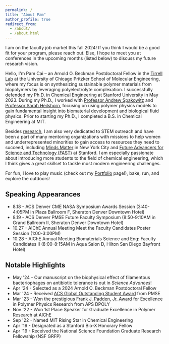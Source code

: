 ```yaml
---
permalink: /
title: "About Pam"
author_profile: true
redirect_from: 
  - /about/
  - /about.html
---
```


I am on the faculty job market this fall 2024! If you think I would be a good fit for your program, please reach out. Else, I hope to meet you at conferences in the upcoming months (listed below) to discuss my future research vision. 

Hello, I'm Pam Cai – an Arnold O. Beckman Postdoctoral Fellow in the [Tirrell Lab](https://pme.uchicago.edu/group/tirrell-lab) at the University of Chicago Pritzker School of Molecular Engineering, where my focus is on synthesizing sustainable polymer materials from biopolymers by leveraging polyelectrolyte complexation. I successfully defended my Ph.D. in Chemical Engineering at Stanford University in May 2023. During my Ph.D., I worked with [Professor Andrew Spakowitz](https://web.stanford.edu/~ajspakow/) and [Professor Sarah Heilshorn](https://web.stanford.edu/group/heilshorn/), focusing on using polymer physics models to gain fundamental insight into biomaterial development and biological fluid physics. Prior to starting my Ph.D., I completed a B.S. in Chemical Engineering at MIT.  

Besides <a href="research">research</a>, I am also very dedicated to STEM outreach and have been a part of many mentoring organizations with missions to help women and underrepresented minorities to gain access to resources they need to succeed, including [Minds Matter](https://mindsmatternyc.org) in New York City and [Future Advancers for Science and Technology (FAST)](https://fast.stanford.edu) at Stanford. I am especially passionate about introducing more students to the field of chemical engineering, which I think gives a great skillset to tackle most modern engineering challenges.

For fun, I love to play music (check out my <a href="portfolio">Portfolio</a> page!), bake, run, and explore the outdoors! 

## Speaking Appearances

* 8.18 - ACS Denver CME NASA Symposium Awards Session (3:40-4:05PM in Plaza Ballroom F, Sheraton Denver Downtown Hotel)
* 8.19 - ACS Denver PMSE Future Faculty Symposium (8:50-9:10AM in Grand Ballroom II, Sheraton Denver Downtown Hotel)
* 10.27 - AIChE Annual Meeting Meet the Faculty Candidates Poster Session (1:00-3:00PM)
* 10.28 - AIChE Annual Meeting Biomaterials Science and Eng: Faculty Candidates II (8:00-8:15AM in Aqua Salon D, Hilton San Diego Bayfront Hotel)

## Notable Highlights

* May '24 - Our manuscript on the biophysical effect of filamentous bacteriophages on antibiotic tolerance is out in <i>Science Advances</i>!
* Apr '24 - Selected as a 2024 Arnold O. Beckman Postdoctoral Fellow
* Mar '24 - Received [ACS Global Outstanding Student Award](https://pmsedivision.org/2024/04/2024-global-student-and-mentor-award-announced/) from PMSE
* Mar '23 - Won the prestigious [Frank J. Padden, Jr. Award](https://engage.aps.org/dpoly/honors/prizes-awards/frank-padden-award) for Excellence in Polymer Physics Research from APS DPOLY
* Nov '22 - Won 1st Place Speaker for Graduate Excellence in Polymer Research at AIChE
* Sep '22 - Named MIT Rising Star in Chemical Engineering
* Apr '19 - Designated as a Stanford Bio-X Honorary Fellow
* Apr '19 - Received the National Science Foundation Graduate Research Fellowship (NSF GRFP)